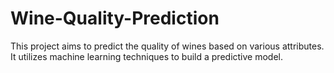 # Wine-Quality-Prediction
This project aims to predict the quality of wines based on various attributes. It utilizes machine learning techniques to build a predictive model.
